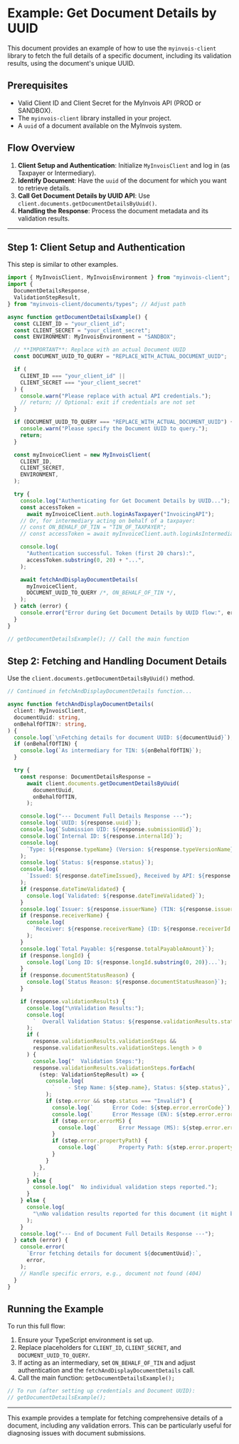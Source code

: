 # Example: Get Document Details by UUID

This document provides an example of how to use the `myinvois-client` library to fetch the full details of a specific document, including its validation results, using the document's unique UUID.

## Prerequisites

- Valid Client ID and Client Secret for the MyInvois API (PROD or SANDBOX).
- The `myinvois-client` library installed in your project.
- A `uuid` of a document available on the MyInvois system.

## Flow Overview

1.  **Client Setup and Authentication**: Initialize `MyInvoisClient` and log in (as Taxpayer or Intermediary).
2.  **Identify Document**: Have the `uuid` of the document for which you want to retrieve details.
3.  **Call Get Document Details by UUID API**: Use `client.documents.getDocumentDetailsByUuid()`.
4.  **Handling the Response**: Process the document metadata and its validation results.

---

## Step 1: Client Setup and Authentication

This step is similar to other examples.

```typescript
import { MyInvoisClient, MyInvoisEnvironment } from "myinvois-client"; // Adjust import path
import {
  DocumentDetailsResponse,
  ValidationStepResult,
} from "myinvois-client/documents/types"; // Adjust path

async function getDocumentDetailsExample() {
  const CLIENT_ID = "your_client_id";
  const CLIENT_SECRET = "your_client_secret";
  const ENVIRONMENT: MyInvoisEnvironment = "SANDBOX";

  // **IMPORTANT**: Replace with an actual Document UUID
  const DOCUMENT_UUID_TO_QUERY = "REPLACE_WITH_ACTUAL_DOCUMENT_UUID";

  if (
    CLIENT_ID === "your_client_id" ||
    CLIENT_SECRET === "your_client_secret"
  ) {
    console.warn("Please replace with actual API credentials.");
    // return; // Optional: exit if credentials are not set
  }

  if (DOCUMENT_UUID_TO_QUERY === "REPLACE_WITH_ACTUAL_DOCUMENT_UUID") {
    console.warn("Please specify the Document UUID to query.");
    return;
  }

  const myInvoiceClient = new MyInvoisClient(
    CLIENT_ID,
    CLIENT_SECRET,
    ENVIRONMENT,
  );

  try {
    console.log("Authenticating for Get Document Details by UUID...");
    const accessToken =
      await myInvoiceClient.auth.loginAsTaxpayer("InvoicingAPI");
    // Or, for intermediary acting on behalf of a taxpayer:
    // const ON_BEHALF_OF_TIN = "TIN_OF_TAXPAYER";
    // const accessToken = await myInvoiceClient.auth.loginAsIntermediary(ON_BEHALF_OF_TIN, "InvoicingAPI");

    console.log(
      "Authentication successful. Token (first 20 chars):",
      accessToken.substring(0, 20) + "...",
    );

    await fetchAndDisplayDocumentDetails(
      myInvoiceClient,
      DOCUMENT_UUID_TO_QUERY /*, ON_BEHALF_OF_TIN */,
    );
  } catch (error) {
    console.error("Error during Get Document Details by UUID flow:", error);
  }
}

// getDocumentDetailsExample(); // Call the main function
```

## Step 2: Fetching and Handling Document Details

Use the `client.documents.getDocumentDetailsByUuid()` method.

```typescript
// Continued in fetchAndDisplayDocumentDetails function...

async function fetchAndDisplayDocumentDetails(
  client: MyInvoisClient,
  documentUuid: string,
  onBehalfOfTIN?: string,
) {
  console.log(`\nFetching details for document UUID: ${documentUuid}`);
  if (onBehalfOfTIN) {
    console.log(`As intermediary for TIN: ${onBehalfOfTIN}`);
  }

  try {
    const response: DocumentDetailsResponse =
      await client.documents.getDocumentDetailsByUuid(
        documentUuid,
        onBehalfOfTIN,
      );

    console.log("--- Document Full Details Response ---");
    console.log(`UUID: ${response.uuid}`);
    console.log(`Submission UID: ${response.submissionUid}`);
    console.log(`Internal ID: ${response.internalId}`);
    console.log(
      `Type: ${response.typeName} (Version: ${response.typeVersionName})`,
    );
    console.log(`Status: ${response.status}`);
    console.log(
      `Issued: ${response.dateTimeIssued}, Received by API: ${response.dateTimeReceived}`,
    );
    if (response.dateTimeValidated) {
      console.log(`Validated: ${response.dateTimeValidated}`);
    }
    console.log(`Issuer: ${response.issuerName} (TIN: ${response.issuerTin})`);
    if (response.receiverName) {
      console.log(
        `Receiver: ${response.receiverName} (ID: ${response.receiverId || "N/A"}, TIN: ${response.receiverTin || "N/A"})`,
      );
    }
    console.log(`Total Payable: ${response.totalPayableAmount}`);
    if (response.longId) {
      console.log(`Long ID: ${response.longId.substring(0, 20)}...`);
    }
    if (response.documentStatusReason) {
      console.log(`Status Reason: ${response.documentStatusReason}`);
    }

    if (response.validationResults) {
      console.log("\nValidation Results:");
      console.log(
        `  Overall Validation Status: ${response.validationResults.status}`,
      );
      if (
        response.validationResults.validationSteps &&
        response.validationResults.validationSteps.length > 0
      ) {
        console.log("  Validation Steps:");
        response.validationResults.validationSteps.forEach(
          (step: ValidationStepResult) => {
            console.log(
              `    - Step Name: ${step.name}, Status: ${step.status}`,
            );
            if (step.error && step.status === "Invalid") {
              console.log(`      Error Code: ${step.error.errorCode}`);
              console.log(`      Error Message (EN): ${step.error.error}`);
              if (step.error.errorMS) {
                console.log(`      Error Message (MS): ${step.error.errorMS}`);
              }
              if (step.error.propertyPath) {
                console.log(`      Property Path: ${step.error.propertyPath}`);
              }
            }
          },
        );
      } else {
        console.log("  No individual validation steps reported.");
      }
    } else {
      console.log(
        "\nNo validation results reported for this document (it might be pre-validation or details not applicable).",
      );
    }
    console.log("--- End of Document Full Details Response ---");
  } catch (error) {
    console.error(
      `Error fetching details for document ${documentUuid}:`,
      error,
    );
    // Handle specific errors, e.g., document not found (404)
  }
}
```

## Running the Example

To run this full flow:

1.  Ensure your TypeScript environment is set up.
2.  Replace placeholders for `CLIENT_ID`, `CLIENT_SECRET`, and `DOCUMENT_UUID_TO_QUERY`.
3.  If acting as an intermediary, set `ON_BEHALF_OF_TIN` and adjust authentication and the `fetchAndDisplayDocumentDetails` call.
4.  Call the main function: `getDocumentDetailsExample();`

```typescript
// To run (after setting up credentials and Document UUID):
// getDocumentDetailsExample();
```

---

This example provides a template for fetching comprehensive details of a document, including any validation errors. This can be particularly useful for diagnosing issues with document submissions.
